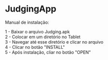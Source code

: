 # JudgingApp

Manual de instalação:

1 - Baixar o arquivo Judging.apk \
2 - Colocar em um diretório no Tablet \
3 - Navegar até esse diretório e clicar no arquivo \
4 - Clicar no botão "INSTALL" \
5 - Após instalação, cliar no botão "OPEN"